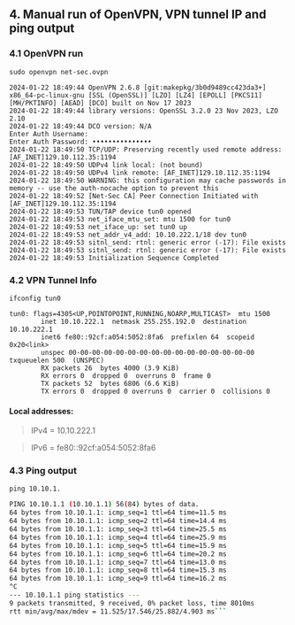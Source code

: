 ## 4. Manual run of OpenVPN, VPN tunnel IP and ping output
### 4.1 OpenVPN run
```sudo openvpn net-sec.ovpn```
``` 
2024-01-22 18:49:44 OpenVPN 2.6.8 [git:makepkg/3b0d9489cc423da3+] x86_64-pc-linux-gnu [SSL (OpenSSL)] [LZO] [LZ4] [EPOLL] [PKCS11] [MH/PKTINFO] [AEAD] [DCO] built on Nov 17 2023
2024-01-22 18:49:44 library versions: OpenSSL 3.2.0 23 Nov 2023, LZO 2.10
2024-01-22 18:49:44 DCO version: N/A
Enter Auth Username: 
Enter Auth Password: •••••••••••••••         
2024-01-22 18:49:50 TCP/UDP: Preserving recently used remote address: [AF_INET]129.10.112.35:1194
2024-01-22 18:49:50 UDPv4 link local: (not bound)
2024-01-22 18:49:50 UDPv4 link remote: [AF_INET]129.10.112.35:1194
2024-01-22 18:49:50 WARNING: this configuration may cache passwords in memory -- use the auth-nocache option to prevent this
2024-01-22 18:49:52 [Net-Sec CA] Peer Connection Initiated with [AF_INET]129.10.112.35:1194
2024-01-22 18:49:53 TUN/TAP device tun0 opened
2024-01-22 18:49:53 net_iface_mtu_set: mtu 1500 for tun0
2024-01-22 18:49:53 net_iface_up: set tun0 up
2024-01-22 18:49:53 net_addr_v4_add: 10.10.222.1/18 dev tun0
2024-01-22 18:49:53 sitnl_send: rtnl: generic error (-17): File exists
2024-01-22 18:49:53 sitnl_send: rtnl: generic error (-17): File exists
2024-01-22 18:49:53 Initialization Sequence Completed
```

### 4.2 VPN Tunnel Info

```ifconfig tun0```

```
tun0: flags=4305<UP,POINTOPOINT,RUNNING,NOARP,MULTICAST>  mtu 1500
        inet 10.10.222.1  netmask 255.255.192.0  destination 10.10.222.1
        inet6 fe80::92cf:a054:5052:8fa6  prefixlen 64  scopeid 0x20<link>
        unspec 00-00-00-00-00-00-00-00-00-00-00-00-00-00-00-00  txqueuelen 500  (UNSPEC)
        RX packets 26  bytes 4000 (3.9 KiB)
        RX errors 0  dropped 0  overruns 0  frame 0
        TX packets 52  bytes 6806 (6.6 KiB)
        TX errors 0  dropped 0 overruns 0  carrier 0  collisions 0
```

#### Local addresses:
 > IPv4 = 10.10.222.1
 
 > IPv6 = fe80::92cf:a054:5052:8fa6



### 4.3 Ping output

```ping 10.10.1.```

```bash
PING 10.10.1.1 (10.10.1.1) 56(84) bytes of data.
64 bytes from 10.10.1.1: icmp_seq=1 ttl=64 time=11.5 ms
64 bytes from 10.10.1.1: icmp_seq=2 ttl=64 time=14.4 ms
64 bytes from 10.10.1.1: icmp_seq=3 ttl=64 time=25.5 ms
64 bytes from 10.10.1.1: icmp_seq=4 ttl=64 time=25.9 ms
64 bytes from 10.10.1.1: icmp_seq=5 ttl=64 time=15.9 ms
64 bytes from 10.10.1.1: icmp_seq=6 ttl=64 time=20.2 ms
64 bytes from 10.10.1.1: icmp_seq=7 ttl=64 time=13.0 ms
64 bytes from 10.10.1.1: icmp_seq=8 ttl=64 time=15.3 ms
64 bytes from 10.10.1.1: icmp_seq=9 ttl=64 time=16.2 ms
^C
--- 10.10.1.1 ping statistics ---
9 packets transmitted, 9 received, 0% packet loss, time 8010ms
rtt min/avg/max/mdev = 11.525/17.546/25.882/4.903 ms```

